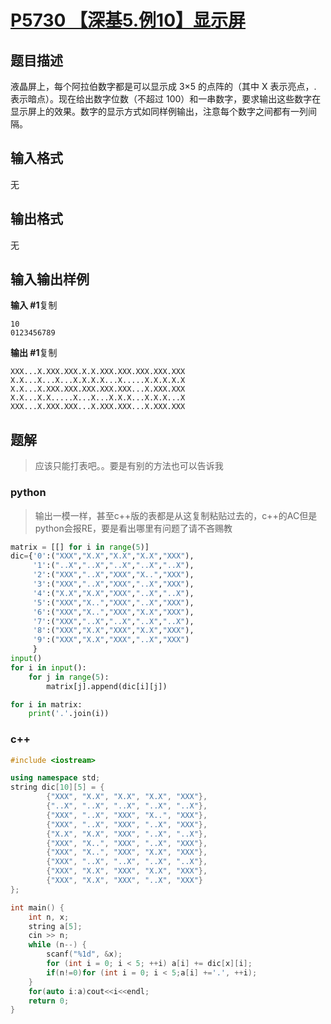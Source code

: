# [P5730 【深基5.例10】显示屏](https://www.luogu.com.cn/problem/P5730)

## 题目描述

液晶屏上，每个阿拉伯数字都是可以显示成 3×5 的点阵的（其中 X 表示亮点，. 表示暗点）。现在给出数字位数（不超过 100）和一串数字，要求输出这些数字在显示屏上的效果。数字的显示方式如同样例输出，注意每个数字之间都有一列间隔。

## 输入格式

无

## 输出格式

无

## 输入输出样例

**输入 #1**复制

```
10
0123456789
```

**输出 #1**复制

```
XXX...X.XXX.XXX.X.X.XXX.XXX.XXX.XXX.XXX
X.X...X...X...X.X.X.X...X.....X.X.X.X.X
X.X...X.XXX.XXX.XXX.XXX.XXX...X.XXX.XXX
X.X...X.X.....X...X...X.X.X...X.X.X...X
XXX...X.XXX.XXX...X.XXX.XXX...X.XXX.XXX
```

## 题解

> 应该只能打表吧。。要是有别的方法也可以告诉我

### python

> 输出一模一样，甚至c++版的表都是从这复制粘贴过去的，c++的AC但是python会报RE，要是看出哪里有问题了请不吝赐教

```python
matrix = [[] for i in range(5)]
dic={'0':("XXX","X.X","X.X","X.X","XXX"),
     '1':("..X","..X","..X","..X","..X"),
     '2':("XXX","..X","XXX","X..","XXX"),
     '3':("XXX","..X","XXX","..X","XXX"),
     '4':("X.X","X.X","XXX","..X","..X"),
     '5':("XXX","X..","XXX","..X","XXX"),
     '6':("XXX","X..","XXX","X.X","XXX"),
     '7':("XXX","..X","..X","..X","..X"),
     '8':("XXX","X.X","XXX","X.X","XXX"),
     '9':("XXX","X.X","XXX","..X","XXX")
     }
input()
for i in input():
    for j in range(5):
        matrix[j].append(dic[i][j])

for i in matrix:
    print('.'.join(i))
```

### c++

```cpp
#include <iostream>

using namespace std;
string dic[10][5] = {
        {"XXX", "X.X", "X.X", "X.X", "XXX"},
        {"..X", "..X", "..X", "..X", "..X"},
        {"XXX", "..X", "XXX", "X..", "XXX"},
        {"XXX", "..X", "XXX", "..X", "XXX"},
        {"X.X", "X.X", "XXX", "..X", "..X"},
        {"XXX", "X..", "XXX", "..X", "XXX"},
        {"XXX", "X..", "XXX", "X.X", "XXX"},
        {"XXX", "..X", "..X", "..X", "..X"},
        {"XXX", "X.X", "XXX", "X.X", "XXX"},
        {"XXX", "X.X", "XXX", "..X", "XXX"}
};

int main() {
    int n, x;
    string a[5];
    cin >> n;
    while (n--) {
        scanf("%1d", &x);
        for (int i = 0; i < 5; ++i) a[i] += dic[x][i];
        if(n!=0)for (int i = 0; i < 5;a[i] +='.', ++i);
    }
    for(auto i:a)cout<<i<<endl;
    return 0;
}
```



